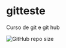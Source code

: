 # gitteste
Curso de git e git hub

![GitHub repo size](https://img.shields.io/github/repo-size/Leal2021/gitteste)
